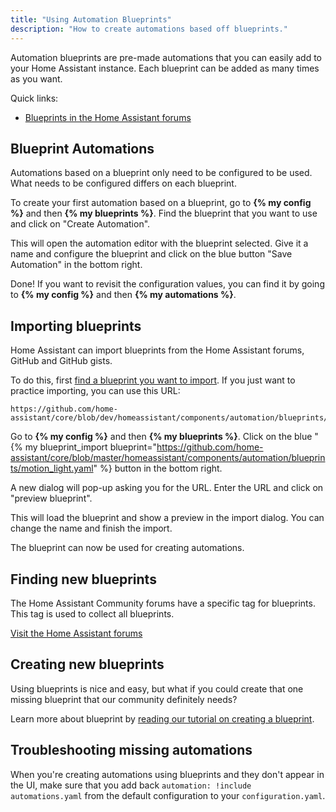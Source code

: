 ```yaml
---
title: "Using Automation Blueprints"
description: "How to create automations based off blueprints."
---
```


Automation blueprints are pre-made automations that you can easily add to your Home Assistant instance. Each blueprint can be added as many times as you want.

Quick links:

- [Blueprints in the Home Assistant forums][blueprint-forums]

## Blueprint Automations

Automations based on a blueprint only need to be configured to be used. What needs to be configured differs on each blueprint.

To create your first automation based on a blueprint, go to **{% my config %}** and then **{% my blueprints %}**. Find the blueprint that you want to use and click on "Create Automation".

This will open the automation editor with the blueprint selected. Give it a name and configure the blueprint and click on the blue button "Save Automation" in the bottom right.

Done! If you want to revisit the configuration values, you can find it by going to **{% my config %}** and then **{% my automations %}**.

## Importing blueprints

Home Assistant can import blueprints from the Home Assistant forums, GitHub and GitHub gists.

To do this, first [find a blueprint you want to import][blueprint-forums]. If you just want to practice importing, you can use this URL:

```text
https://github.com/home-assistant/core/blob/dev/homeassistant/components/automation/blueprints/motion_light.yaml
```

Go to **{% my config %}** and then **{% my blueprints %}**. Click on the blue "{% my blueprint_import blueprint="https://github.com/home-assistant/core/blob/master/homeassistant/components/automation/blueprints/motion_light.yaml" %} button in the bottom right.

A new dialog will pop-up asking you for the URL. Enter the URL and click on "preview blueprint".

This will load the blueprint and show a preview in the import dialog. You can change the name and finish the import.

The blueprint can now be used for creating automations.

## Finding new blueprints

The Home Assistant Community forums have a specific tag for blueprints. This tag is used to collect all blueprints.

[Visit the Home Assistant forums][blueprint-forums]

[blueprint-forums]: /get-blueprints

## Creating new blueprints

Using blueprints is nice and easy, but what if you could create that one missing
blueprint that our community definitely needs?

Learn more about blueprint by [reading our tutorial on creating a blueprint](//docs/blueprint/tutorial/).

## Troubleshooting missing automations

When you're creating automations using blueprints and they don't appear in the UI, make sure that you add back `automation: !include automations.yaml` from the default configuration to your `configuration.yaml`.
